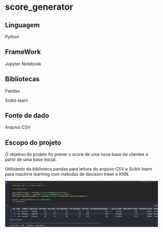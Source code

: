 # score_generator

<h2>Linguagem</h2>
<p>Python</p>

<h2>FrameWork</h2>
<p>Jupyter Notebook</p>

<h2>Bibliotecas</h2>
<p>Pandas</p>
<p>Scikit-learn</p>

<h2>Fonte de dado</h2>
<p>Arquivo CSV</p>

<h2>Escopo do projeto</h2>
<p>O objetivo do projeto foi prever o score de uma nova base de clientes a partir de uma base inicial.</p>
<p>Utilizando da biblioteca pandas para leitura do arquivo CSV e Scikit-learn para machine learning com métodos de decision treen e KNN.</p>

<img src="imagens/imagem_projeto.png" alt="Imagem do Projeto">
